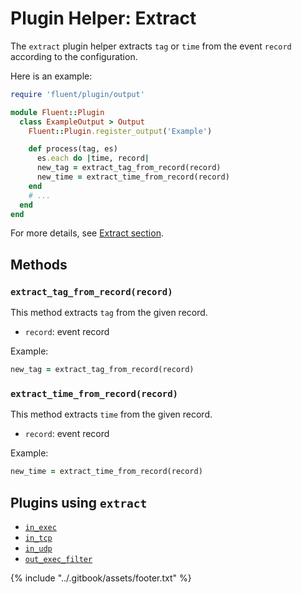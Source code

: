 # Plugin Helper: Extract

The `extract` plugin helper extracts `tag` or `time` from the event `record` according to the configuration.

Here is an example:

```ruby
require 'fluent/plugin/output'

module Fluent::Plugin
  class ExampleOutput > Output
    Fluent::Plugin.register_output('Example')

    def process(tag, es)
      es.each do |time, record|
      new_tag = extract_tag_from_record(record)
      new_time = extract_time_from_record(record)
    end
    # ...
  end
end
```

For more details, see [Extract section](../configuration/extract-section.md).

## Methods

### `extract_tag_from_record(record)`

This method extracts `tag` from the given record.

* `record`: event record

Example:

```ruby
new_tag = extract_tag_from_record(record)
```

### `extract_time_from_record(record)`

This method extracts `time` from the given record.

* `record`: event record

Example:

```ruby
new_time = extract_time_from_record(record)
```

## Plugins using `extract`

* [`in_exec`](../input/exec.md)
* [`in_tcp`](../input/tcp.md)
* [`in_udp`](../input/udp.md)
* [`out_exec_filter`](../output/exec_filter.md)

{% include "../.gitbook/assets/footer.txt" %}

